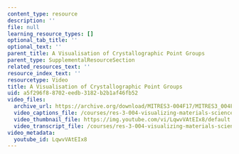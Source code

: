 ```yaml
---
content_type: resource
description: ''
file: null
learning_resource_types: []
optional_tab_title: ''
optional_text: ''
parent_title: A Visualisation of Crystallographic Point Groups
parent_type: SupplementalResourceSection
related_resources_text: ''
resource_index_text: ''
resourcetype: Video
title: A Visualisation of Crystallographic Point Groups
uid: a5f296f8-8702-eedb-3182-b2b1af46fb52
video_files:
  archive_url: https://archive.org/download/MITRES3-004F17/MITRES3_004F17_2017EPFL_monta_300k.mp4
  video_captions_file: /courses/res-3-004-visualizing-materials-science-fall-2017/a78d42ae2f335064a4d037269f5c4864_LqwvVAtEIx8.vtt
  video_thumbnail_file: https://img.youtube.com/vi/LqwvVAtEIx8/default.jpg
  video_transcript_file: /courses/res-3-004-visualizing-materials-science-fall-2017/274d3fae2acabf8ea371df52e0b0263f_LqwvVAtEIx8.pdf
video_metadata:
  youtube_id: LqwvVAtEIx8
---
```

